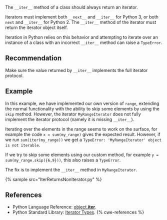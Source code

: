 The `__iter__` method of a class should always return an iterator.

Iterators must implement both `__next__` and `__iter__` for Python 3, or both `next` and `__iter__` for Python 2. The `__iter__` method of the iterator must return the iterator object itself.

Iteration in Python relies on this behavior and attempting to iterate over an instance of a class with an incorrect `__iter__` method can raise a `TypeError`.


## Recommendation
Make sure the value returned by `__iter__` implements the full iterator protocol.


## Example
In this example, we have implemented our own version of `range`, extending the normal functionality with the ability to skip some elements by using the `skip` method. However, the iterator `MyRangeIterator` does not fully implement the iterator protocol (namely it is missing `__iter__`).

Iterating over the elements in the range seems to work on the surface, for example the code `x = sum(my_range)` gives the expected result. However, if we run `sum(iter(my_range))` we get a `TypeError: 'MyRangeIterator' object is not iterable`.

If we try to skip some elements using our custom method, for example `y = sum(my_range.skip({6,9}))`, this also raises a `TypeError`.

The fix is to implement the `__iter__` method in `MyRangeIterator`.

{% sample src="IterReturnsNonIterator.py" %}

## References
* Python Language Reference: [object.__iter__](https://docs.python.org/3/reference/datamodel.html#object.__iter__).
* Python Standard Library: [Iterator Types](https://docs.python.org/3/library/stdtypes.html#typeiter).
{% cwe-references %}
